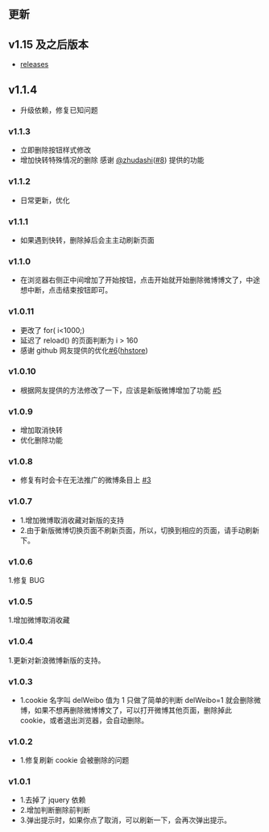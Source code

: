## 更新

## v1.15 及之后版本
- [releases](https://github.com/dxhuii/delWeibo/releases)

## v1.1.4
- 升级依赖，修复已知问题

### v1.1.3

- 立即删除按钮样式修改
- 增加快转特殊情况的删除 感谢 [@zhudashi](https://github.com/zhudashi)([#8](https://github.com/dxhuii/delWeibo/issues/8)) 提供的功能

### v1.1.2
- 日常更新，优化

### v1.1.1

- 如果遇到快转，删除掉后会主主动刷新页面

### v1.1.0

- 在浏览器右侧正中间增加了开始按钮，点击开始就开始删除微博博文了，中途想中断，点击结束按钮即可。

### v1.0.11

- 更改了 for( i<1000;)
- 延迟了 reload() 的页面判断为 i > 160
- 感谢 github 网友提供的优化[#6](https://github.com/dxhuii/delWeibo/issues/6)([hhstore](https://github.com/hhstore))

### v1.0.10

- 根据网友提供的方法修改了一下，应该是新版微博增加了功能 [#5](https://github.com/dxhuii/delWeibo/issues/5)

### v1.0.9

- 增加取消快转
- 优化删除功能

### v1.0.8

- 修复有时会卡在无法推广的微博条目上 [#3](https://github.com/dxhuii/delWeibo/pull/3)

### v1.0.7

- 1.增加微博取消收藏对新版的支持
- 2.由于新版微博切换页面不刷新页面，所以，切换到相应的页面，请手动刷新下。

### v1.0.6

1.修复 BUG

### v1.0.5

1.增加微博取消收藏

### v1.0.4

1.更新对新浪微博新版的支持。

### v1.0.3

- 1.cookie 名字叫 delWeibo 值为 1 只做了简单的判断 delWeibo=1 就会删除微博，如果不想再删除微博博文了，可以打开微博其他页面，删除掉此 cookie，或者退出浏览器，会自动删除。

### v1.0.2

- 1.修复刷新 cookie 会被删除的问题

### v1.0.1

- 1.去掉了 jquery 依赖
- 2.增加判断删除前判断
- 3.弹出提示时，如果你点了取消，可以刷新一下，会再次弹出提示。
